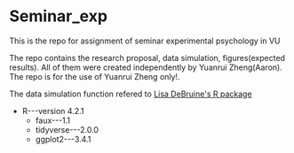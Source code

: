 # Seminar_exp
This is the repo for assignment of seminar experimental psychology in VU

The repo contains the research proposal, data simulation, figures(expected results). All of them were created independently by Yuanrui Zheng(Aaron). The repo is for the use of Yuanrui Zheng only!.

The data simulation function refered to [Lisa DeBruine's R package](https://debruine.github.io/faux/articles/sim_mixed.html)

- R---version 4.2.1
  - faux---1.1
  - tidyverse---2.0.0
  - ggplot2---3.4.1
